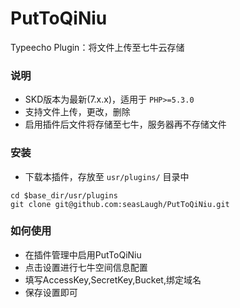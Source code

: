 # PutToQiNiu
Typeecho Plugin：将文件上传至七牛云存储

### 说明
  * SKD版本为最新(7.x.x)，适用于 `PHP>=5.3.0`
  * 支持文件上传，更改，删除
  * 启用插件后文件将存储至七牛，服务器再不存储文件
  
### 安装
   * 下载本插件，存放至 `usr/plugins/` 目录中
   ```
   cd $base_dir/usr/plugins
   git clone git@github.com:seasLaugh/PutToQiNiu.git
   ```
### 如何使用
   * 在插件管理中启用PutToQiNiu
   * 点击设置进行七牛空间信息配置
   * 填写AccessKey,SecretKey,Bucket,绑定域名
   * 保存设置即可